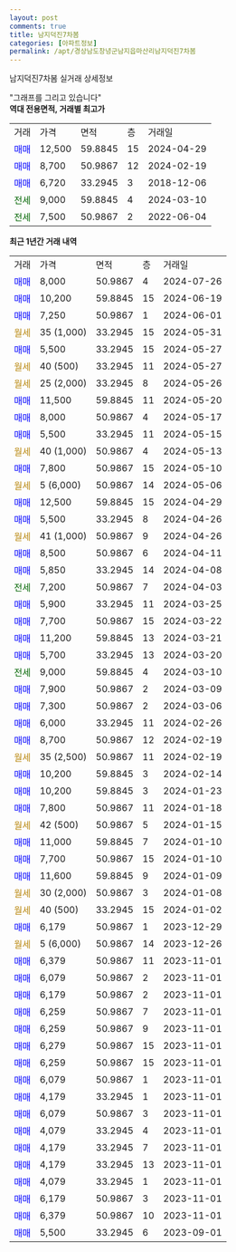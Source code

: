 ```yaml
---
layout: post
comments: true
title: 남지덕진7차봄
categories: [아파트정보]
permalink: /apt/경상남도창녕군남지읍마산리남지덕진7차봄
---
```


남지덕진7차봄 실거래 상세정보

<script type="text/javascript">
  google.charts.load('current', {'packages':['line', 'corechart']});
  google.charts.setOnLoadCallback(drawChart);

  function drawChart() {
    var data = new google.visualization.DataTable();
    data.addColumn('date', '거래일');
    data.addColumn('number', "매매");
    data.addColumn('number', "전세");
    data.addColumn('number', "전매");

    data.addRows([[new Date(Date.parse("2024-07-26")), 8000, null, null], [new Date(Date.parse("2024-06-19")), 10200, null, null], [new Date(Date.parse("2024-06-01")), 7250, null, null], [new Date(Date.parse("2024-05-31")), null, null, null], [new Date(Date.parse("2024-05-27")), 5500, null, null], [new Date(Date.parse("2024-05-27")), null, null, null], [new Date(Date.parse("2024-05-26")), null, null, null], [new Date(Date.parse("2024-05-20")), 11500, null, null], [new Date(Date.parse("2024-05-17")), 8000, null, null], [new Date(Date.parse("2024-05-15")), 5500, null, null], [new Date(Date.parse("2024-05-13")), null, null, null], [new Date(Date.parse("2024-05-10")), 7800, null, null], [new Date(Date.parse("2024-05-06")), null, null, null], [new Date(Date.parse("2024-04-29")), 12500, null, null], [new Date(Date.parse("2024-04-26")), 5500, null, null], [new Date(Date.parse("2024-04-26")), null, null, null], [new Date(Date.parse("2024-04-11")), 8500, null, null], [new Date(Date.parse("2024-04-08")), 5850, null, null], [new Date(Date.parse("2024-04-03")), null, 7200, null], [new Date(Date.parse("2024-03-25")), 5900, null, null], [new Date(Date.parse("2024-03-22")), 7700, null, null], [new Date(Date.parse("2024-03-21")), 11200, null, null], [new Date(Date.parse("2024-03-20")), 5700, null, null], [new Date(Date.parse("2024-03-10")), null, 9000, null], [new Date(Date.parse("2024-03-09")), 7900, null, null], [new Date(Date.parse("2024-03-06")), 7300, null, null], [new Date(Date.parse("2024-02-26")), 6000, null, null], [new Date(Date.parse("2024-02-19")), 8700, null, null], [new Date(Date.parse("2024-02-19")), null, null, null], [new Date(Date.parse("2024-02-14")), 10200, null, null], [new Date(Date.parse("2024-01-23")), 10200, null, null], [new Date(Date.parse("2024-01-18")), 7800, null, null], [new Date(Date.parse("2024-01-15")), null, null, null], [new Date(Date.parse("2024-01-10")), 11000, null, null], [new Date(Date.parse("2024-01-10")), 7700, null, null], [new Date(Date.parse("2024-01-09")), 11600, null, null], [new Date(Date.parse("2024-01-08")), null, null, null], [new Date(Date.parse("2024-01-02")), null, null, null], [new Date(Date.parse("2023-12-29")), 6179, null, null], [new Date(Date.parse("2023-12-26")), null, null, null], [new Date(Date.parse("2023-11-01")), 6379, null, null], [new Date(Date.parse("2023-11-01")), 6079, null, null], [new Date(Date.parse("2023-11-01")), 6179, null, null], [new Date(Date.parse("2023-11-01")), 6259, null, null], [new Date(Date.parse("2023-11-01")), 6259, null, null], [new Date(Date.parse("2023-11-01")), 6279, null, null], [new Date(Date.parse("2023-11-01")), 6259, null, null], [new Date(Date.parse("2023-11-01")), 6079, null, null], [new Date(Date.parse("2023-11-01")), 4179, null, null], [new Date(Date.parse("2023-11-01")), 6079, null, null], [new Date(Date.parse("2023-11-01")), 4079, null, null], [new Date(Date.parse("2023-11-01")), 4179, null, null], [new Date(Date.parse("2023-11-01")), 4179, null, null], [new Date(Date.parse("2023-11-01")), 4079, null, null], [new Date(Date.parse("2023-11-01")), 6179, null, null], [new Date(Date.parse("2023-11-01")), 6379, null, null], [new Date(Date.parse("2023-09-01")), 5500, null, null]]);

    var options = {
      hAxis: {
        format: 'yyyy/MM/dd'
      },    
      lineWidth: 0,
      pointsVisible: true,    
      title: '최근 1년간 유형별 실거래가 분포',
      legend: { position: 'bottom' }
    };

    var formatter = new google.visualization.NumberFormat({pattern:'###,###'} );
    formatter.format(data, 1);
    formatter.format(data, 2);
    
    setTimeout(function() {
        var chart = new google.visualization.LineChart(document.getElementById('columnchart_material'));
        chart.draw(data, (options));
        document.getElementById('loading').style.display = 'none';
    }, 200);
  }
</script>


<div id="loading" style="z-index:20; display: block; margin-left: 0px">"그래프를 그리고 있습니다"</div>
<div id="columnchart_material" style="width: 95%; margin-left: 0px; display: block"></div>
<!-- contents start -->
<b>역대 전용면적, 거래별 최고가</b>
<table class="sortable">
    <tr>
      <td>거래</td>
      <td>가격</td>
      <td>면적</td>
      <td>층</td>
      <td>거래일</td>
    </tr>
        <tr>
          <td><a style="color: blue">매매</a></td>
          <td>12,500</td>
          <td>59.8845</td>
          <td>15</td>
          <td>2024-04-29</td>
        </tr>            <tr>
          <td><a style="color: blue">매매</a></td>
          <td>8,700</td>
          <td>50.9867</td>
          <td>12</td>
          <td>2024-02-19</td>
        </tr>            <tr>
          <td><a style="color: blue">매매</a></td>
          <td>6,720</td>
          <td>33.2945</td>
          <td>3</td>
          <td>2018-12-06</td>
        </tr>        
        <tr>
              <td><a style="color: darkgreen">전세</a></td>
              <td>9,000</td>
              <td>59.8845</td>
              <td>4</td>
              <td>2024-03-10</td>
            </tr>            <tr>
              <td><a style="color: darkgreen">전세</a></td>
              <td>7,500</td>
              <td>50.9867</td>
              <td>2</td>
              <td>2022-06-04</td>
            </tr>        
    
</table>

<b>최근 1년간 거래 내역</b>

<table class="sortable">
    <tr>
      <td>거래</td>
      <td>가격</td>
      <td>면적</td>
      <td>층</td>
      <td>거래일</td>
    </tr>
    <tr>
      <td><a style="color: blue">매매</a></td>
      <td>8,000</td>
      <td>50.9867</td>
      <td>4</td>
      <td>2024-07-26</td>
    </tr>          <tr>
      <td><a style="color: blue">매매</a></td>
      <td>10,200</td>
      <td>59.8845</td>
      <td>15</td>
      <td>2024-06-19</td>
    </tr>          <tr>
      <td><a style="color: blue">매매</a></td>
      <td>7,250</td>
      <td>50.9867</td>
      <td>1</td>
      <td>2024-06-01</td>
    </tr>          <tr>
      <td><a style="color: darkgoldenrod">월세</a></td>
      <td>35 (1,000)</td>
      <td>33.2945</td>
      <td>15</td>
      <td>2024-05-31</td>
    </tr>          <tr>
      <td><a style="color: blue">매매</a></td>
      <td>5,500</td>
      <td>33.2945</td>
      <td>15</td>
      <td>2024-05-27</td>
    </tr>          <tr>
      <td><a style="color: darkgoldenrod">월세</a></td>
      <td>40 (500)</td>
      <td>33.2945</td>
      <td>11</td>
      <td>2024-05-27</td>
    </tr>          <tr>
      <td><a style="color: darkgoldenrod">월세</a></td>
      <td>25 (2,000)</td>
      <td>33.2945</td>
      <td>8</td>
      <td>2024-05-26</td>
    </tr>          <tr>
      <td><a style="color: blue">매매</a></td>
      <td>11,500</td>
      <td>59.8845</td>
      <td>11</td>
      <td>2024-05-20</td>
    </tr>          <tr>
      <td><a style="color: blue">매매</a></td>
      <td>8,000</td>
      <td>50.9867</td>
      <td>4</td>
      <td>2024-05-17</td>
    </tr>          <tr>
      <td><a style="color: blue">매매</a></td>
      <td>5,500</td>
      <td>33.2945</td>
      <td>11</td>
      <td>2024-05-15</td>
    </tr>          <tr>
      <td><a style="color: darkgoldenrod">월세</a></td>
      <td>40 (1,000)</td>
      <td>50.9867</td>
      <td>4</td>
      <td>2024-05-13</td>
    </tr>          <tr>
      <td><a style="color: blue">매매</a></td>
      <td>7,800</td>
      <td>50.9867</td>
      <td>15</td>
      <td>2024-05-10</td>
    </tr>          <tr>
      <td><a style="color: darkgoldenrod">월세</a></td>
      <td>5 (6,000)</td>
      <td>50.9867</td>
      <td>14</td>
      <td>2024-05-06</td>
    </tr>          <tr>
      <td><a style="color: blue">매매</a></td>
      <td>12,500</td>
      <td>59.8845</td>
      <td>15</td>
      <td>2024-04-29</td>
    </tr>          <tr>
      <td><a style="color: blue">매매</a></td>
      <td>5,500</td>
      <td>33.2945</td>
      <td>8</td>
      <td>2024-04-26</td>
    </tr>          <tr>
      <td><a style="color: darkgoldenrod">월세</a></td>
      <td>41 (1,000)</td>
      <td>50.9867</td>
      <td>9</td>
      <td>2024-04-26</td>
    </tr>          <tr>
      <td><a style="color: blue">매매</a></td>
      <td>8,500</td>
      <td>50.9867</td>
      <td>6</td>
      <td>2024-04-11</td>
    </tr>          <tr>
      <td><a style="color: blue">매매</a></td>
      <td>5,850</td>
      <td>33.2945</td>
      <td>14</td>
      <td>2024-04-08</td>
    </tr>          <tr>
      <td><a style="color: darkgreen">전세</a></td>
      <td>7,200</td>
      <td>50.9867</td>
      <td>7</td>
      <td>2024-04-03</td>
    </tr>          <tr>
      <td><a style="color: blue">매매</a></td>
      <td>5,900</td>
      <td>33.2945</td>
      <td>11</td>
      <td>2024-03-25</td>
    </tr>          <tr>
      <td><a style="color: blue">매매</a></td>
      <td>7,700</td>
      <td>50.9867</td>
      <td>15</td>
      <td>2024-03-22</td>
    </tr>          <tr>
      <td><a style="color: blue">매매</a></td>
      <td>11,200</td>
      <td>59.8845</td>
      <td>13</td>
      <td>2024-03-21</td>
    </tr>          <tr>
      <td><a style="color: blue">매매</a></td>
      <td>5,700</td>
      <td>33.2945</td>
      <td>13</td>
      <td>2024-03-20</td>
    </tr>          <tr>
      <td><a style="color: darkgreen">전세</a></td>
      <td>9,000</td>
      <td>59.8845</td>
      <td>4</td>
      <td>2024-03-10</td>
    </tr>          <tr>
      <td><a style="color: blue">매매</a></td>
      <td>7,900</td>
      <td>50.9867</td>
      <td>2</td>
      <td>2024-03-09</td>
    </tr>          <tr>
      <td><a style="color: blue">매매</a></td>
      <td>7,300</td>
      <td>50.9867</td>
      <td>2</td>
      <td>2024-03-06</td>
    </tr>          <tr>
      <td><a style="color: blue">매매</a></td>
      <td>6,000</td>
      <td>33.2945</td>
      <td>11</td>
      <td>2024-02-26</td>
    </tr>          <tr>
      <td><a style="color: blue">매매</a></td>
      <td>8,700</td>
      <td>50.9867</td>
      <td>12</td>
      <td>2024-02-19</td>
    </tr>          <tr>
      <td><a style="color: darkgoldenrod">월세</a></td>
      <td>35 (2,500)</td>
      <td>50.9867</td>
      <td>11</td>
      <td>2024-02-19</td>
    </tr>          <tr>
      <td><a style="color: blue">매매</a></td>
      <td>10,200</td>
      <td>59.8845</td>
      <td>3</td>
      <td>2024-02-14</td>
    </tr>          <tr>
      <td><a style="color: blue">매매</a></td>
      <td>10,200</td>
      <td>59.8845</td>
      <td>3</td>
      <td>2024-01-23</td>
    </tr>          <tr>
      <td><a style="color: blue">매매</a></td>
      <td>7,800</td>
      <td>50.9867</td>
      <td>11</td>
      <td>2024-01-18</td>
    </tr>          <tr>
      <td><a style="color: darkgoldenrod">월세</a></td>
      <td>42 (500)</td>
      <td>50.9867</td>
      <td>5</td>
      <td>2024-01-15</td>
    </tr>          <tr>
      <td><a style="color: blue">매매</a></td>
      <td>11,000</td>
      <td>59.8845</td>
      <td>7</td>
      <td>2024-01-10</td>
    </tr>          <tr>
      <td><a style="color: blue">매매</a></td>
      <td>7,700</td>
      <td>50.9867</td>
      <td>15</td>
      <td>2024-01-10</td>
    </tr>          <tr>
      <td><a style="color: blue">매매</a></td>
      <td>11,600</td>
      <td>59.8845</td>
      <td>9</td>
      <td>2024-01-09</td>
    </tr>          <tr>
      <td><a style="color: darkgoldenrod">월세</a></td>
      <td>30 (2,000)</td>
      <td>50.9867</td>
      <td>3</td>
      <td>2024-01-08</td>
    </tr>          <tr>
      <td><a style="color: darkgoldenrod">월세</a></td>
      <td>40 (500)</td>
      <td>33.2945</td>
      <td>15</td>
      <td>2024-01-02</td>
    </tr>          <tr>
      <td><a style="color: blue">매매</a></td>
      <td>6,179</td>
      <td>50.9867</td>
      <td>1</td>
      <td>2023-12-29</td>
    </tr>          <tr>
      <td><a style="color: darkgoldenrod">월세</a></td>
      <td>5 (6,000)</td>
      <td>50.9867</td>
      <td>14</td>
      <td>2023-12-26</td>
    </tr>          <tr>
      <td><a style="color: blue">매매</a></td>
      <td>6,379</td>
      <td>50.9867</td>
      <td>11</td>
      <td>2023-11-01</td>
    </tr>          <tr>
      <td><a style="color: blue">매매</a></td>
      <td>6,079</td>
      <td>50.9867</td>
      <td>2</td>
      <td>2023-11-01</td>
    </tr>          <tr>
      <td><a style="color: blue">매매</a></td>
      <td>6,179</td>
      <td>50.9867</td>
      <td>2</td>
      <td>2023-11-01</td>
    </tr>          <tr>
      <td><a style="color: blue">매매</a></td>
      <td>6,259</td>
      <td>50.9867</td>
      <td>7</td>
      <td>2023-11-01</td>
    </tr>          <tr>
      <td><a style="color: blue">매매</a></td>
      <td>6,259</td>
      <td>50.9867</td>
      <td>9</td>
      <td>2023-11-01</td>
    </tr>          <tr>
      <td><a style="color: blue">매매</a></td>
      <td>6,279</td>
      <td>50.9867</td>
      <td>15</td>
      <td>2023-11-01</td>
    </tr>          <tr>
      <td><a style="color: blue">매매</a></td>
      <td>6,259</td>
      <td>50.9867</td>
      <td>15</td>
      <td>2023-11-01</td>
    </tr>          <tr>
      <td><a style="color: blue">매매</a></td>
      <td>6,079</td>
      <td>50.9867</td>
      <td>1</td>
      <td>2023-11-01</td>
    </tr>          <tr>
      <td><a style="color: blue">매매</a></td>
      <td>4,179</td>
      <td>33.2945</td>
      <td>1</td>
      <td>2023-11-01</td>
    </tr>          <tr>
      <td><a style="color: blue">매매</a></td>
      <td>6,079</td>
      <td>50.9867</td>
      <td>3</td>
      <td>2023-11-01</td>
    </tr>          <tr>
      <td><a style="color: blue">매매</a></td>
      <td>4,079</td>
      <td>33.2945</td>
      <td>4</td>
      <td>2023-11-01</td>
    </tr>          <tr>
      <td><a style="color: blue">매매</a></td>
      <td>4,179</td>
      <td>33.2945</td>
      <td>7</td>
      <td>2023-11-01</td>
    </tr>          <tr>
      <td><a style="color: blue">매매</a></td>
      <td>4,179</td>
      <td>33.2945</td>
      <td>13</td>
      <td>2023-11-01</td>
    </tr>          <tr>
      <td><a style="color: blue">매매</a></td>
      <td>4,079</td>
      <td>33.2945</td>
      <td>1</td>
      <td>2023-11-01</td>
    </tr>          <tr>
      <td><a style="color: blue">매매</a></td>
      <td>6,179</td>
      <td>50.9867</td>
      <td>3</td>
      <td>2023-11-01</td>
    </tr>          <tr>
      <td><a style="color: blue">매매</a></td>
      <td>6,379</td>
      <td>50.9867</td>
      <td>10</td>
      <td>2023-11-01</td>
    </tr>          <tr>
      <td><a style="color: blue">매매</a></td>
      <td>5,500</td>
      <td>33.2945</td>
      <td>6</td>
      <td>2023-09-01</td>
    </tr>      </table>
<!-- contents end -->    

